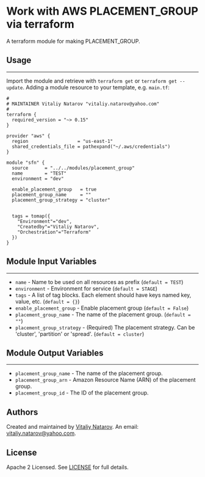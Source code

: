 # Work with AWS PLACEMENT_GROUP via terraform

A terraform module for making PLACEMENT_GROUP.


## Usage
----------------------
Import the module and retrieve with ```terraform get``` or ```terraform get --update```. Adding a module resource to your template, e.g. `main.tf`:

```
#
# MAINTAINER Vitaliy Natarov "vitaliy.natarov@yahoo.com"
#
terraform {
  required_version = "~> 0.15"
}

provider "aws" {
  region                  = "us-east-1"
  shared_credentials_file = pathexpand("~/.aws/credentials")
}

module "sfn" {
  source      = "../../modules/placement_group"
  name        = "TEST"
  environment = "dev"

  enable_placement_group   = true
  placement_group_name     = ""
  placement_group_strategy = "cluster"


  tags = tomap({
    "Environment"="dev",
    "Createdby"="Vitaliy Natarov",
    "Orchestration"="Terraform"
  })
}
```

## Module Input Variables
----------------------
- `name` - Name to be used on all resources as prefix (`default = TEST`)
- `environment` - Environment for service (`default = STAGE`)
- `tags` - A list of tag blocks. Each element should have keys named key, value, etc. (`default = {}`)
- `enable_placement_group` - Enable placement group (`default = False`)
- `placement_group_name` - The name of the placement group. (`default = ""`)
- `placement_group_strategy` - (Required) The placement strategy. Can be 'cluster', 'partition' or 'spread'. (`default = cluster`)

## Module Output Variables
----------------------
- `placement_group_name` - The name of the placement group.
- `placement_group_arn` - Amazon Resource Name (ARN) of the placement group.
- `placement_group_id` - The ID of the placement group.


## Authors

Created and maintained by [Vitaliy Natarov](https://github.com/SebastianUA). An email: [vitaliy.natarov@yahoo.com](vitaliy.natarov@yahoo.com).

## License

Apache 2 Licensed. See [LICENSE](https://github.com/SebastianUA/terraform/blob/master/LICENSE) for full details.
